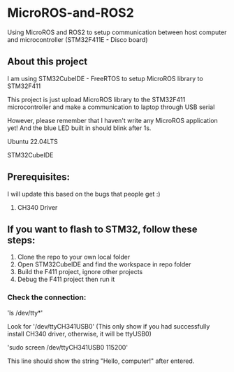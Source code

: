 # MicroROS-and-ROS2
Using MicroROS and ROS2 to setup communication between host computer and microcontroller (STM32F411E - Disco board)



## About this project
I am using STM32CubeIDE - FreeRTOS to setup MicroROS library to STM32F411

This project is just upload MicroROS library to the STM32F411 microcontroller and make a communication to laptop through USB serial

However, please remember that I haven't write any MicroROS application yet! And the blue LED built in should blink after 1s.

Ubuntu 22.04LTS

STM32CubeIDE

## Prerequisites:
I will update this based on the bugs that people get :)
1. CH340 Driver

## If you want to flash to STM32, follow these steps:
1. Clone the repo to your own local folder
2. Open STM32CubeIDE and find the workspace in repo folder
3. Build the F411 project, ignore other projects
4. Debug the F411 project then run it

### Check the connection:
'ls /dev/tty*'

Look for '/dev/ttyCH341USB0' (This only show if you had successfully install CH340 driver, otherwise, it will be ttyUSB0)

'sudo screen /dev/ttyCH341USB0 115200'

This line should show the string "Hello, computer!" after entered.

